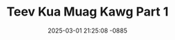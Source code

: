 ---
layout: movie-video-data
date: 2025-03-01 21:25:08 -0885
categories: movie

# Site Attributes
title: "Teev Kua Muag Kawg Part 1"
permalink: "/movie/Teev_Kua_Muag_Kawg_Part_1"

# Movie Attributes
synopsis: ""
producer: ""
director: ""
writer: ""
video_link: ""
genre: "Romance"
year: "2007"
release_type: "DVD"
storage: "Center for Hmong Studies"
thumbnail: "/assets/images/movie_thumbnails/Teev Kua Muag Kawg Part 1.jpeg"
publishing_company: "BKM Production"

# Sequels + Parts
base_movie: "Teev Kua Muag Kawg Part 1"
total_parts: 2
sequel: "Teev Kua Muag Kawg Part 2"

# Movie Cast
cast:
#VALUE!
---